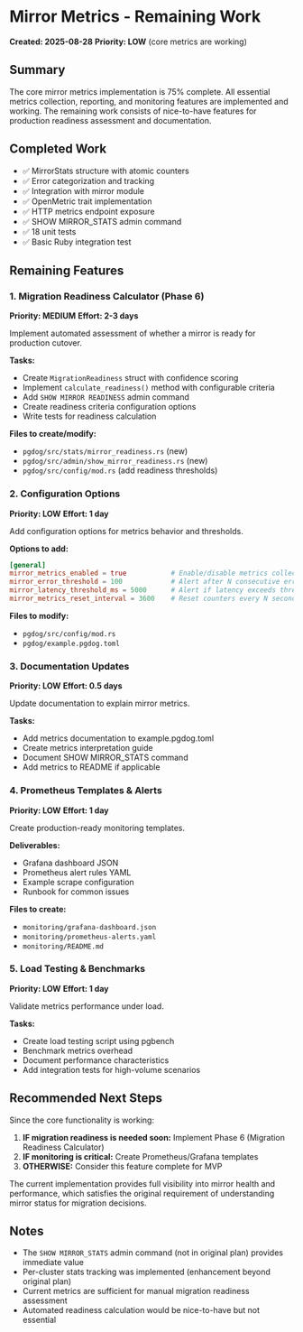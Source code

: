 # Mirror Metrics - Remaining Work

**Created: 2025-08-28**
**Priority: LOW** (core metrics are working)

## Summary
The core mirror metrics implementation is 75% complete. All essential metrics collection, reporting, and monitoring features are implemented and working. The remaining work consists of nice-to-have features for production readiness assessment and documentation.

## Completed Work
- ✅ MirrorStats structure with atomic counters
- ✅ Error categorization and tracking
- ✅ Integration with mirror module
- ✅ OpenMetric trait implementation
- ✅ HTTP metrics endpoint exposure
- ✅ SHOW MIRROR_STATS admin command
- ✅ 18 unit tests
- ✅ Basic Ruby integration test

## Remaining Features

### 1. Migration Readiness Calculator (Phase 6)
**Priority: MEDIUM**
**Effort: 2-3 days**

Implement automated assessment of whether a mirror is ready for production cutover.

**Tasks:**
- Create `MigrationReadiness` struct with confidence scoring
- Implement `calculate_readiness()` method with configurable criteria
- Add `SHOW MIRROR READINESS` admin command
- Create readiness criteria configuration options
- Write tests for readiness calculation

**Files to create/modify:**
- `pgdog/src/stats/mirror_readiness.rs` (new)
- `pgdog/src/admin/show_mirror_readiness.rs` (new)
- `pgdog/src/config/mod.rs` (add readiness thresholds)

### 2. Configuration Options
**Priority: LOW**
**Effort: 1 day**

Add configuration options for metrics behavior and thresholds.

**Options to add:**
```toml
[general]
mirror_metrics_enabled = true           # Enable/disable metrics collection
mirror_error_threshold = 100            # Alert after N consecutive errors  
mirror_latency_threshold_ms = 5000      # Alert if latency exceeds threshold
mirror_metrics_reset_interval = 3600    # Reset counters every N seconds
```

**Files to modify:**
- `pgdog/src/config/mod.rs`
- `pgdog/example.pgdog.toml`

### 3. Documentation Updates
**Priority: LOW**
**Effort: 0.5 days**

Update documentation to explain mirror metrics.

**Tasks:**
- Add metrics documentation to example.pgdog.toml
- Create metrics interpretation guide
- Document SHOW MIRROR_STATS command
- Add metrics to README if applicable

### 4. Prometheus Templates & Alerts
**Priority: LOW**
**Effort: 1 day**

Create production-ready monitoring templates.

**Deliverables:**
- Grafana dashboard JSON
- Prometheus alert rules YAML
- Example scrape configuration
- Runbook for common issues

**Files to create:**
- `monitoring/grafana-dashboard.json`
- `monitoring/prometheus-alerts.yaml`
- `monitoring/README.md`

### 5. Load Testing & Benchmarks
**Priority: LOW**
**Effort: 1 day**

Validate metrics performance under load.

**Tasks:**
- Create load testing script using pgbench
- Benchmark metrics overhead
- Document performance characteristics
- Add integration tests for high-volume scenarios

## Recommended Next Steps

Since the core functionality is working:

1. **IF migration readiness is needed soon:** Implement Phase 6 (Migration Readiness Calculator)
2. **IF monitoring is critical:** Create Prometheus/Grafana templates
3. **OTHERWISE:** Consider this feature complete for MVP

The current implementation provides full visibility into mirror health and performance, which satisfies the original requirement of understanding mirror status for migration decisions.

## Notes
- The `SHOW MIRROR_STATS` admin command (not in original plan) provides immediate value
- Per-cluster stats tracking was implemented (enhancement beyond original plan)
- Current metrics are sufficient for manual migration readiness assessment
- Automated readiness calculation would be nice-to-have but not essential